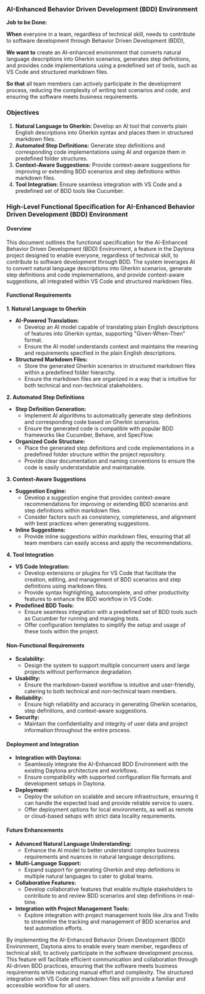 ### AI-Enhanced Behavior Driven Development (BDD) Environment

**Job to be Done:**

**When** everyone in a team, regardless of technical skill, needs to contribute to software development through Behavior Driven Development (BDD),

**We want to** create an AI-enhanced environment that converts natural language descriptions into Gherkin scenarios, generates step definitions, and provides code implementations using a predefined set of tools, such as VS Code and structured markdown files.

**So that** all team members can actively participate in the development process, reducing the complexity of writing test scenarios and code, and ensuring the software meets business requirements.

### Objectives

1. **Natural Language to Gherkin:** Develop an AI tool that converts plain English descriptions into Gherkin syntax and places them in structured markdown files.
2. **Automated Step Definitions:** Generate step definitions and corresponding code implementations using AI and organize them in predefined folder structures.
3. **Context-Aware Suggestions:** Provide context-aware suggestions for improving or extending BDD scenarios and step definitions within markdown files.
4. **Tool Integration:** Ensure seamless integration with VS Code and a predefined set of BDD tools like Cucumber.

### High-Level Functional Specification for AI-Enhanced Behavior Driven Development (BDD) Environment

#### Overview
This document outlines the functional specification for the AI-Enhanced Behavior Driven Development (BDD) Environment, a feature in the Daytona project designed to enable everyone, regardless of technical skill, to contribute to software development through BDD. The system leverages AI to convert natural language descriptions into Gherkin scenarios, generate step definitions and code implementations, and provide context-aware suggestions, all integrated within VS Code and structured markdown files.

#### Functional Requirements

**1. Natural Language to Gherkin**
- **AI-Powered Translation:**
  - Develop an AI model capable of translating plain English descriptions of features into Gherkin syntax, supporting "Given-When-Then" format.
  - Ensure the AI model understands context and maintains the meaning and requirements specified in the plain English descriptions.
- **Structured Markdown Files:**
  - Store the generated Gherkin scenarios in structured markdown files within a predefined folder hierarchy.
  - Ensure the markdown files are organized in a way that is intuitive for both technical and non-technical stakeholders.

**2. Automated Step Definitions**
- **Step Definition Generation:**
  - Implement AI algorithms to automatically generate step definitions and corresponding code based on Gherkin scenarios.
  - Ensure the generated code is compatible with popular BDD frameworks like Cucumber, Behave, and SpecFlow.
- **Organized Code Structure:**
  - Place the generated step definitions and code implementations in a predefined folder structure within the project repository.
  - Provide clear documentation and naming conventions to ensure the code is easily understandable and maintainable.

**3. Context-Aware Suggestions**
- **Suggestion Engine:**
  - Develop a suggestion engine that provides context-aware recommendations for improving or extending BDD scenarios and step definitions within markdown files.
  - Consider factors such as consistency, completeness, and alignment with best practices when generating suggestions.
- **Inline Suggestions:**
  - Provide inline suggestions within markdown files, ensuring that all team members can easily access and apply the recommendations.

**4. Tool Integration**
- **VS Code Integration:**
  - Develop extensions or plugins for VS Code that facilitate the creation, editing, and management of BDD scenarios and step definitions using markdown files.
  - Provide syntax highlighting, autocomplete, and other productivity features to enhance the BDD workflow in VS Code.
- **Predefined BDD Tools:**
  - Ensure seamless integration with a predefined set of BDD tools such as Cucumber for running and managing tests.
  - Offer configuration templates to simplify the setup and usage of these tools within the project.

#### Non-Functional Requirements
- **Scalability:**
  - Design the system to support multiple concurrent users and large projects without performance degradation.
- **Usability:**
  - Ensure the markdown-based workflow is intuitive and user-friendly, catering to both technical and non-technical team members.
- **Reliability:**
  - Ensure high reliability and accuracy in generating Gherkin scenarios, step definitions, and context-aware suggestions.
- **Security:**
  - Maintain the confidentiality and integrity of user data and project information throughout the entire process.

#### Deployment and Integration
- **Integration with Daytona:**
  - Seamlessly integrate the AI-Enhanced BDD Environment with the existing Daytona architecture and workflows.
  - Ensure compatibility with supported configuration file formats and development setups in Daytona.
- **Deployment:**
  - Deploy the solution on scalable and secure infrastructure, ensuring it can handle the expected load and provide reliable service to users.
  - Offer deployment options for local environments, as well as remote or cloud-based setups with strict data locality requirements.

#### Future Enhancements
- **Advanced Natural Language Understanding:**
  - Enhance the AI model to better understand complex business requirements and nuances in natural language descriptions.
- **Multi-Language Support:**
  - Expand support for generating Gherkin and step definitions in multiple natural languages to cater to global teams.
- **Collaborative Features:**
  - Develop collaborative features that enable multiple stakeholders to contribute to and review BDD scenarios and step definitions in real-time.
- **Integration with Project Management Tools:**
  - Explore integration with project management tools like Jira and Trello to streamline the tracking and management of BDD scenarios and test automation efforts.

By implementing the AI-Enhanced Behavior Driven Development (BDD) Environment, Daytona aims to enable every team member, regardless of technical skill, to actively participate in the software development process. This feature will facilitate efficient communication and collaboration through AI-driven BDD practices, ensuring that the software meets business requirements while reducing manual effort and complexity. The structured integration with VS Code and markdown files will provide a familiar and accessible workflow for all users.
